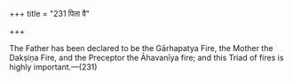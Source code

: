 +++
title = "231 पिता वै"

+++

The Father has been declared to be the Gārhapatya Fire, the Mother the Dakṣiṇa Fire, and the Preceptor the Āhavanīya fire; and this Triad of fires is highly important.—(231)